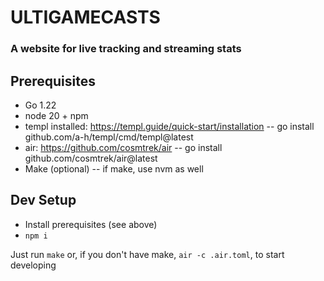 # ULTIGAMECASTS
### A website for live tracking and streaming stats

## Prerequisites
- Go 1.22
- node 20 + npm
- templ installed: https://templ.guide/quick-start/installation
-- go install github.com/a-h/templ/cmd/templ@latest
- air: https://github.com/cosmtrek/air
-- go install github.com/cosmtrek/air@latest
- Make (optional)
-- if make, use nvm as well

## Dev Setup
- Install prerequisites (see above)
- `npm i`


Just run `make` or, if you don't have make, `air -c .air.toml`, to start developing